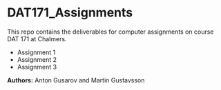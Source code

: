 # DAT171_Assignments

This repo contains the deliverables for computer assignments on course DAT 171 at Chalmers.

* Assignment 1
* Assignment 2
* Assignment 3

**Authors:** Anton Gusarov and Martin Gustavsson
